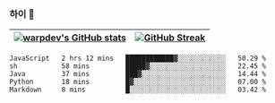 
### 하이 👋
[![warpdev's GitHub stats](https://github-readme-stats.vercel.app/api?username=warpdev&show_icons=true&theme=vue-dark)](#) |[![GitHub Streak](https://github-readme-streak-stats.herokuapp.com/?user=warpdev&theme=dark)](#)
--- | --- |
<!--START_SECTION:waka-->
```text
JavaScript   2 hrs 12 mins   ████████████▓░░░░░░░░░░░░   50.29 % 
sh           58 mins         █████▓░░░░░░░░░░░░░░░░░░░   22.45 % 
Java         37 mins         ███▓░░░░░░░░░░░░░░░░░░░░░   14.44 % 
Python       18 mins         █▓░░░░░░░░░░░░░░░░░░░░░░░   07.00 % 
Markdown     8 mins          █░░░░░░░░░░░░░░░░░░░░░░░░   03.42 % 
```
<!--END_SECTION:waka-->

<!--
**warpdev/warpdev** is a ✨ _special_ ✨ repository because its `README.md` (this file) appears on your GitHub profile.

Here are some ideas to get you started:

- 🔭 I’m currently working on ...
- 🌱 I’m currently learning ...
- 👯 I’m looking to collaborate on ...
- 🤔 I’m looking for help with ...
- 💬 Ask me about ...
- 📫 How to reach me: ...
- 😄 Pronouns: ...
- ⚡ Fun fact: ...
-->
